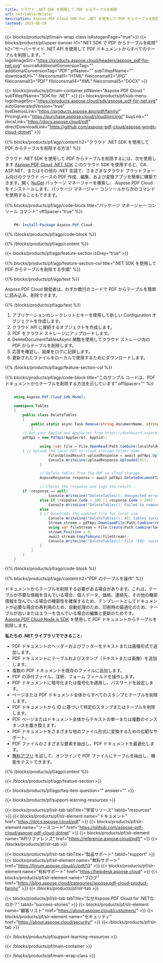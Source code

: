 ```yaml
---
title: クラウド .NET SDK を使用して PDF からテーブルを削除
url: net/table/delete/
description: Aspose.PDF Cloud SDK for .NET を使用して PDF からテーブルを削除します。ドキュメントからすべてのテーブルを削除します。
lastmod: 2025-08-29
---
```


{{< blocks/products/pf/main-wrap-class isAutogenPage="true">}}
{{< blocks/products/pf/upper-banner h1=".NET SDK で PDF からテーブルを削除" h2="サーバーサイド .NET API を使用して PDF ドキュメントからすべてのテーブルを削除します。" logoImageSrc="https://products.aspose.cloud/headers/aspose_pdf-for-net.svg" sourceAdditionalConversionTag="" additionalConversionTag="PDF" pfName="" subTitlepfName="" downloadUrl="" fileiconsmall1="HTML" fileiconsmall2="JPG" fileiconsmall3="PDF" fileiconsmall4="XML" fileiconsmall5="DOCX" >}}

{{< blocks/products/pf/main-container pfName="Aspose.PDF Cloud " subTitlepfName="SDK for .NET" >}}
{{< blocks/products/pf/sub-menu logoImageSrc="https://products.aspose.cloud/sdk/aspose_pdf-for-net.svg"
autoGeneratedVersion="true"
liveDemosLink="https://products.aspose.app/pdf/family/" PricingLink="https://purchase.aspose.cloud/cloud/pricing/" buyLink="" docsLink="https://docs.aspose.cloud/pdf"  directDownloadLink="https://github.com/aspose-pdf-cloud/aspose-words-cloud-dotnet" >}}

{{% blocks/products/pf/agp/content h2="クラウド .NET SDK を使用して PDF からテーブルを削除する方法" %}}

クラウド .NET SDK を使用して PDF からテーブルを削除するには、次を使用します
[Aspose.PDF Cloud .NET SDK](https://products.aspose.cloud/pdf/net/)
このクラウド SDK を使用すると、C#、ASP.NET、またはその他の .NET 言語で、さまざまなクラウド プラットフォーム向けのクラウド ベースの PDF 作成、編集、および変換アプリを簡単に構築できます。開く
[NuGet](https://www.nuget.org/packages/Aspose.Pdf-Cloud)
パッケージ マネージャーを検索し、
Aspose.PDF Cloud
をインストールします。パッケージ マネージャー コンソールから次のコマンドを使用することもできます。

{{% blocks/products/pf/agp/code-block title="パッケージ マネージャー コンソール コマンド" offSpacer="true" %}}

```powershell

    PM> Install-Package Aspose.Pdf-Cloud

```

{{% /blocks/products/pf/agp/code-block %}}

{{% /blocks/products/pf/agp/content %}}

{{< blocks/products/pf/agp/feature-section isGrey="true" >}}

{{% blocks/products/pf/agp/feature-section-col title=".NET SDK を使用して PDF からテーブルを削除する手順" %}}

{{% blocks/products/pf/agp/text %}}

Aspose.PDF Cloud 開発者は、わずか数行のコードで PDF からテーブルを簡単に読み込み、削除できます。

{{% /blocks/products/pf/agp/text %}}

1. アプリケーションのシークレットとキーを使用して新しい Configuration オブジェクトを作成します。
1. クラウド API に接続するオブジェクトを作成します。
1. PDF をクラウド ストレージにアップロードします。
1. DeleteDocumentTablesAsync 関数を使用してクラウド ストレージ内の PDF からテーブルを削除します。
1. 応答を確認し、結果をログに記録します。
1. 更新されたファイルをローカルで使用するためにダウンロードします。

{{% /blocks/products/pf/agp/feature-section-col %}}

{{% blocks/products/pf/agp/code-block title="このサンプル コードは、PDF ドキュメントからテーブルを削除する方法を示しています" offSpacer="" %}}

```cs

    using Aspose.Pdf.Cloud.Sdk.Model;

    namespace Tables
    {
        public class DeleteTables
        {
            public static async Task Remove(string documentName, string outputName, string remoteFolder)
            {
		// Get your AppSid and AppSecret from https://dashboard.aspose.cloud (free registration required). 
		pdfApi = new PdfApi(AppSecret, AppSid);

                using (var file = File.OpenRead(Path.Combine(localFolder, documentName)))
		{ // Upload the local PDF to cloud storage folder name.
                    FilesUploadResult uploadResponse = await pdfApi.UploadFileAsync(Path.Combine(remoteFolder, documentName), documentName);
                    Console.WriteLine(uploadResponse.Uploaded[0]);
                }

                // Delete tables from the PDF on cloud storage.
                AsposeResponse response = await pdfApi.DeleteDocumentTablesAsync(documentName, folder: remoteFolder);

                // Checks the response and logs the result.
		if (response == null)
                    Console.WriteLine("DeleteTables(): Unexpected error!");
                else if (response.Code < 200 || response.Code > 299)
                    Console.WriteLine("DeleteTables(): Failed to remove tables from the document.");
                else
                { // Downloads the updated file for local use.
                    Console.WriteLine("DeleteTables(): All tables successfully removed from the document '{0}.", documentName);
                    Stream stream = pdfApi.DownloadFile(Path.Combine(remoteFolder, documentName));
                    using var fileStream = File.Create(Path.Combine(localFolder, "delete_tables_" + outputName));
                    stream.Position = 0;
                    await stream.CopyToAsync(fileStream);
                    Console.WriteLine("DeleteTables(): File '{0}' successfully downloaded.", "delete_tables_" + outputName);
                }
            }
        }
    }

```

{{% /blocks/products/pf/agp/code-block %}}

{{% blocks/products/pf/agp/content h2="PDF のテーブルを操作" %}}

ドキュメントからテーブルを削除する必要がある場合があります。これは、テーブルが不要な情報を含んでいる場合、個人データ、価格、連絡先、その他の機密情報を含んでいる場合の機密性を確保するため、テンプレートとしてドキュメントが必要な場合の再利用のため、自動処理のため、印刷時の最適化のため、テーブルが古いまたはエラーを含んでいる場合の編集と更新のためです。
[Aspose.PDF Cloud Node.js SDK](https://products.aspose.cloud/pdf/net/) を使用して PDF ドキュメントからテーブルを削除します。

**私たちの .NET ライブラリでできること:**

+ PDF ドキュメントのヘッダーおよびフッターをテキストまたは画像形式で追加します。
+ PDF ドキュメントにテーブルおよびスタンプ（テキストまたは画像）を追加します。
+ 複数の PDF ドキュメントを既存のファイルに追加します。
+ PDF の添付ファイル、注釈、フォーム フィールドを操作します。
+ PDF ドキュメントに暗号化または復号化を適用し、パスワードを設定します。
+ ページまたは PDF ドキュメント全体からすべてのスタンプとテーブルを削除します。
+ PDF ドキュメントから ID に基づいて特定のスタンプまたはテーブルを削除します。
+ PDF ページまたはドキュメント全体からテキストの単一または複数のインスタンスを置き換えます。
+ PDF ドキュメントをさまざまな他のファイル形式に変換するための広範なサポート。
+ PDF ファイルのさまざまな要素を抽出し、PDF ドキュメントを最適化します。
+ [無料アプリ](https://products.aspose.app/pdf/table-extraction) を試して、オンラインで PDF ファイルにテーブルを抽出し、機能をテストできます。

{{% /blocks/products/pf/agp/content %}}

{{< /blocks/products/pf/agp/feature-section >}}

{{< blocks/products/pf/agp/faq-item question="" answer="" >}}

{{< blocks/products/pf/support-learning-resources >}}

{{< blocks/products/pf/slr-tab tabTitle="学習リソース" tabId="resources" >}}
{{< blocks/products/pf/slr-element name="ドキュメント" href="https://docs.aspose.cloud/pdf" >}}
{{< blocks/products/pf/slr-element name="ソースコード" href="https://github.com/aspose-pdf-cloud/aspose-pdf-cloud-dotnet" >}}
{{< blocks/products/pf/slr-element name="APIリファレンス" href="https://reference.aspose.cloud/pdf/" >}}
{{< /blocks/products/pf/slr-tab >}}

{{< blocks/products/pf/slr-tab tabTitle="製品サポート" tabId="support" >}}
{{< blocks/products/pf/slr-element name="無料サポート" href="https://forum.aspose.cloud/c/pdf/13" >}}
{{< blocks/products/pf/slr-element name="有料サポート" href="https://helpdesk.aspose.cloud" >}}
{{< blocks/products/pf/slr-element name="ブログ" href="https://blog.aspose.cloud/categories/aspose.pdf-cloud-product-family/" >}}
{{< /blocks/products/pf/slr-tab >}}

{{< blocks/products/pf/slr-tab tabTitle="なぜAspose.PDF Cloud for .NETなのか？" tabId="success-stories" >}}
{{< blocks/products/pf/slr-element name="顧客リスト" href="https://about.aspose.cloud/customers/" >}}
{{< blocks/products/pf/slr-element name="セキュリティ" href="https://about.aspose.cloud/security/" >}}
{{< /blocks/products/pf/slr-tab >}}

{{< /blocks/products/pf/support-learning-resources >}}

{{< /blocks/products/pf/main-container >}}

{{< /blocks/products/pf/main-wrap-class >}}

